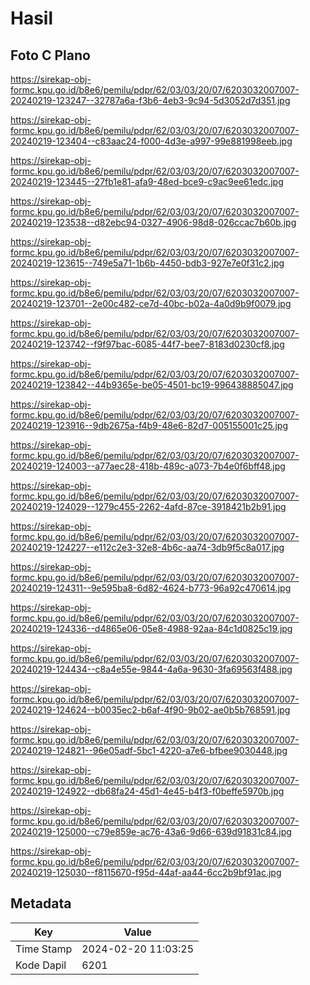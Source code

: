# Hasil

## Foto C Plano

https://sirekap-obj-formc.kpu.go.id/b8e6/pemilu/pdpr/62/03/03/20/07/6203032007007-20240219-123247--32787a6a-f3b6-4eb3-9c94-5d3052d7d351.jpg

https://sirekap-obj-formc.kpu.go.id/b8e6/pemilu/pdpr/62/03/03/20/07/6203032007007-20240219-123404--c83aac24-f000-4d3e-a997-99e881998eeb.jpg

https://sirekap-obj-formc.kpu.go.id/b8e6/pemilu/pdpr/62/03/03/20/07/6203032007007-20240219-123445--27fb1e81-afa9-48ed-bce9-c9ac9ee61edc.jpg

https://sirekap-obj-formc.kpu.go.id/b8e6/pemilu/pdpr/62/03/03/20/07/6203032007007-20240219-123538--d82ebc94-0327-4906-98d8-026ccac7b60b.jpg

https://sirekap-obj-formc.kpu.go.id/b8e6/pemilu/pdpr/62/03/03/20/07/6203032007007-20240219-123615--749e5a71-1b6b-4450-bdb3-927e7e0f31c2.jpg

https://sirekap-obj-formc.kpu.go.id/b8e6/pemilu/pdpr/62/03/03/20/07/6203032007007-20240219-123701--2e00c482-ce7d-40bc-b02a-4a0d9b9f0079.jpg

https://sirekap-obj-formc.kpu.go.id/b8e6/pemilu/pdpr/62/03/03/20/07/6203032007007-20240219-123742--f9f97bac-6085-44f7-bee7-8183d0230cf8.jpg

https://sirekap-obj-formc.kpu.go.id/b8e6/pemilu/pdpr/62/03/03/20/07/6203032007007-20240219-123842--44b9365e-be05-4501-bc19-996438885047.jpg

https://sirekap-obj-formc.kpu.go.id/b8e6/pemilu/pdpr/62/03/03/20/07/6203032007007-20240219-123916--9db2675a-f4b9-48e6-82d7-005155001c25.jpg

https://sirekap-obj-formc.kpu.go.id/b8e6/pemilu/pdpr/62/03/03/20/07/6203032007007-20240219-124003--a77aec28-418b-489c-a073-7b4e0f6bff48.jpg

https://sirekap-obj-formc.kpu.go.id/b8e6/pemilu/pdpr/62/03/03/20/07/6203032007007-20240219-124029--1279c455-2262-4afd-87ce-3918421b2b91.jpg

https://sirekap-obj-formc.kpu.go.id/b8e6/pemilu/pdpr/62/03/03/20/07/6203032007007-20240219-124227--e112c2e3-32e8-4b6c-aa74-3db9f5c8a017.jpg

https://sirekap-obj-formc.kpu.go.id/b8e6/pemilu/pdpr/62/03/03/20/07/6203032007007-20240219-124311--9e595ba8-6d82-4624-b773-96a92c470614.jpg

https://sirekap-obj-formc.kpu.go.id/b8e6/pemilu/pdpr/62/03/03/20/07/6203032007007-20240219-124336--d4865e06-05e8-4988-92aa-84c1d0825c19.jpg

https://sirekap-obj-formc.kpu.go.id/b8e6/pemilu/pdpr/62/03/03/20/07/6203032007007-20240219-124434--c8a4e55e-9844-4a6a-9630-3fa69563f488.jpg

https://sirekap-obj-formc.kpu.go.id/b8e6/pemilu/pdpr/62/03/03/20/07/6203032007007-20240219-124624--b0035ec2-b6af-4f90-9b02-ae0b5b768591.jpg

https://sirekap-obj-formc.kpu.go.id/b8e6/pemilu/pdpr/62/03/03/20/07/6203032007007-20240219-124821--96e05adf-5bc1-4220-a7e6-bfbee9030448.jpg

https://sirekap-obj-formc.kpu.go.id/b8e6/pemilu/pdpr/62/03/03/20/07/6203032007007-20240219-124922--db68fa24-45d1-4e45-b4f3-f0beffe5970b.jpg

https://sirekap-obj-formc.kpu.go.id/b8e6/pemilu/pdpr/62/03/03/20/07/6203032007007-20240219-125000--c79e859e-ac76-43a6-9d66-639d91831c84.jpg

https://sirekap-obj-formc.kpu.go.id/b8e6/pemilu/pdpr/62/03/03/20/07/6203032007007-20240219-125030--f8115670-f95d-44af-aa44-6cc2b9bf91ac.jpg


## Metadata

| Key        | Value               |
| ---------- | ------------------- |
| Time Stamp | 2024-02-20 11:03:25 |
| Kode Dapil | 6201                |



